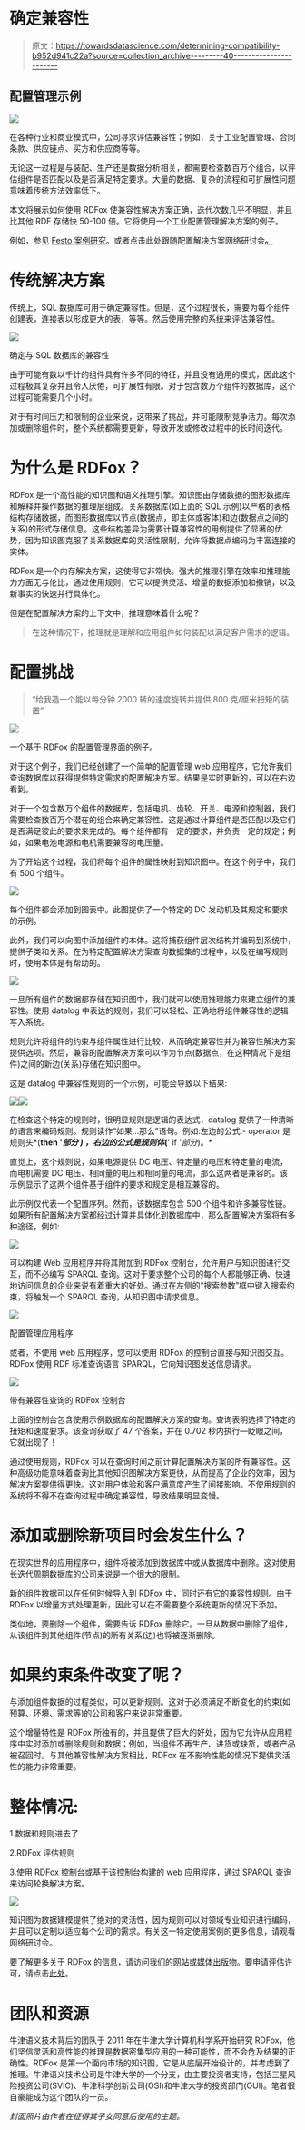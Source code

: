 # 确定兼容性

> 原文：<https://towardsdatascience.com/determining-compatibility-b952d941c22a?source=collection_archive---------40----------------------->

## 配置管理示例

![](img/2733865f104e88839b5689c4b003c271.png)

在各种行业和商业模式中，公司寻求评估兼容性；例如，关于工业配置管理、合同条款、供应链点、买方和供应商等等。

无论这一过程是与装配、生产还是数据分析相关，都需要检查数百万个组合，以评估组件是否匹配以及是否满足特定要求。大量的数据、复杂的流程和可扩展性问题意味着传统方法效率低下。

本文将展示如何使用 RDFox 使兼容性解决方案正确，迭代次数几乎不明显，并且比其他 RDF 存储快 50-100 倍。它将使用一个工业配置管理解决方案的例子。

例如，参见 [Festo 案例研究](https://www.oxfordsemantic.tech/case-studies)。或者点击此处跟随配置解决方案网络研讨会[**。**](https://www.youtube.com/watch?v=tpB_tl1Vc0A&t=1284s)

# 传统解决方案

传统上，SQL 数据库可用于确定兼容性。但是，这个过程很长，需要为每个组件创建表，连接表以形成更大的表，等等。然后使用完整的系统来评估兼容性。

![](img/05a94ac3b52b03bd11c929dc2a77f22d.png)

确定与 SQL 数据库的兼容性

由于可能有数以千计的组件具有许多不同的特征，并且没有通用的模式，因此这个过程极其复杂并且令人厌倦，可扩展性有限。对于包含数万个组件的数据库，这个过程可能需要几个小时。

对于有时间压力和限制的企业来说，这带来了挑战，并可能限制竞争活力。每次添加或删除组件时，整个系统都需要更新，导致开发或修改过程中的长时间迭代。

# 为什么是 RDFox？

RDFox 是一个高性能的知识图和语义推理引擎。知识图由存储数据的图形数据库和解释并操作数据的推理层组成。关系数据库(如上面的 SQL 示例)以严格的表格结构存储数据，而图形数据库以节点(数据点，即主体或客体)和边(数据点之间的关系)的形式存储信息。这些结构差异为需要计算兼容性的用例提供了显著的优势，因为知识图克服了关系数据库的灵活性限制，允许将数据点编码为丰富连接的实体。

RDFox 是一个内存解决方案，这使得它非常快。强大的推理引擎在效率和推理能力方面无与伦比，通过使用规则，它可以提供灵活、增量的数据添加和撤销，以及新事实的快速并行具体化。

但是在配置解决方案的上下文中，推理意味着什么呢？

> 在这种情况下，推理就是理解和应用组件如何装配以满足客户需求的逻辑。

# 配置挑战

> “给我造一个能以每分钟 2000 转的速度旋转并提供 800 克/厘米扭矩的装置”

![](img/c7d75d34735cbd474b0504036014c9fd.png)

一个基于 RDFox 的配置管理界面的例子。

对于这个例子，我们已经创建了一个简单的配置管理 web 应用程序，它允许我们查询数据库以获得提供特定需求的配置解决方案。结果是实时更新的，可以在右边看到。

对于一个包含数万个组件的数据库，包括电机、齿轮、开关、电源和控制器，我们需要检查数百万个潜在的组合来确定兼容性。这是通过计算组件是否匹配以及它们是否满足彼此的要求来完成的。每个组件都有一定的要求，并负责一定的规定；例如，如果电池电源和电机需要兼容的电压量。

为了开始这个过程，我们将每个组件的属性映射到知识图中。在这个例子中，我们有 500 个组件。

![](img/a23f7bace58712d543cbb2f1b13d8f5d.png)

每个组件都会添加到图表中。此图提供了一个特定的 DC 发动机及其规定和要求的示例。

此外，我们可以向图中添加组件的本体。这将捕获组件层次结构并编码到系统中，提供子类和关系。在为特定配置解决方案查询数据集的过程中，以及在编写规则时，使用本体是有帮助的。

![](img/569abd59f12550b56a7d31ce45251269.png)

一旦所有组件的数据都存储在知识图中，我们就可以使用推理能力来建立组件的兼容性。使用 datalog 中表达的规则，我们可以轻松、正确地将组件兼容性的逻辑写入系统。

规则允许将组件的约束与组件属性进行比较，从而确定兼容性并为兼容性解决方案提供选项。然后，兼容的配置解决方案可以作为节点(数据点，在这种情况下是组件)之间的新边(关系)存储在知识图中。

这是 datalog 中兼容性规则的一个示例，可能会导致以下结果:

![](img/0bd3398d40e04e97323729d1d301a303.png)![](img/6bd9fb2d001ef7ab054f567f5d9844dd.png)

在检查这个特定的规则时，很明显规则是逻辑的表达式，datalog 提供了一种清晰的语言来编码规则。规则读作“如果…那么”语句。例如:左边的公式:- operator 是规则头*(**then '*部分 *)* ，右边的公式是规则体*(**' if '*部分*)。*

直觉上，这个规则说，如果电源提供 DC 电压、特定量的电压和特定量的电流，而电机需要 DC 电压、相同量的电压和相同量的电流，那么这两者是兼容的。该示例显示了这两个组件基于组件的要求和规定是相互兼容的。

此示例仅代表一个配置序列。然而，该数据库包含 500 个组件和许多兼容性链。如果所有配置解决方案都经过计算并具体化到数据库中，那么配置解决方案将有多种途径，例如:

![](img/5963f24833a4550a1311dde462cdd73f.png)

可以构建 Web 应用程序并将其附加到 RDFox 控制台，允许用户与知识图进行交互，而不必编写 SPARQL 查询。这对于要求整个公司的每个人都能够正确、快速地访问信息的企业来说有着重大的好处。通过在左侧的“搜索参数”框中键入搜索约束，将触发一个 SPARQL 查询，从知识图中请求信息。

![](img/c7d75d34735cbd474b0504036014c9fd.png)

配置管理应用程序

或者，不使用 web 应用程序，您可以使用 RDFox 的控制台直接与知识图交互。RDFox 使用 RDF 标准查询语言 SPARQL，它向知识图发送信息请求。

![](img/51806925ba6708f646c2b46ae95de29e.png)

带有兼容性查询的 RDFox 控制台

上面的控制台包含使用示例数据库的配置解决方案的查询。查询表明选择了特定的扭矩和速度要求。该查询获取了 47 个答案，并在 0.702 秒内执行—眨眼之间，它就出现了！

通过使用规则，RDFox 可以在查询时间之前计算配置解决方案的所有兼容性。这种高级功能意味着查询比其他知识图解决方案更快，从而提高了企业的效率，因为解决方案提供得更快。这对用户体验和客户满意度产生了间接影响。不使用规则的系统将不得不在查询过程中确定兼容性，导致结果明显变慢。

# 添加或删除新项目时会发生什么？

在现实世界的应用程序中，组件将被添加到数据库中或从数据库中删除。这对使用长迭代周期数据库的公司来说是一个很大的限制。

新的组件数据可以在任何时候导入到 RDFox 中，同时还有它的兼容性规则。由于 RDFox 以增量方式处理更新，因此可以在不需要整个系统更新的情况下添加。

类似地，要删除一个组件，需要告诉 RDFox 删除它。一旦从数据中删除了组件，从该组件到其他组件(节点)的所有关系(边)也将被逐渐删除。

# 如果约束条件改变了呢？

与添加组件数据的过程类似，可以更新规则。这对于必须满足不断变化的约束(如预算、环境、需求等)的公司和客户来说非常重要。

这个增量特性是 RDFox 所独有的，并且提供了巨大的好处，因为它允许从应用程序中实时添加或删除规则和数据；例如，当组件不再生产、进货或缺货，或者产品被召回时。与其他兼容性解决方案相比，RDFox 在不影响性能的情况下提供灵活性的能力非常重要。

# 整体情况:

1.数据和规则进去了

2.RDFox 评估规则

3.使用 RDFox 控制台或基于该控制台构建的 web 应用程序，通过 SPARQL 查询来访问轮换解决方案。

![](img/b47f702daad18a1bbd38bec8229b3bfe.png)

知识图为数据建模提供了绝对的灵活性，因为规则可以对领域专业知识进行编码，并且可以定制以适应每个公司的需求。有关这一特定使用案例的更多信息，请观看网络研讨会。

要了解更多关于 RDFox 的信息，请访问我们的[网站](http://www.oxfordsemantic.tech)或[媒体出版物](https://medium.com/oxford-semantic-technologies)。要申请评估许可，请点击[此处](https://oxfordsemantictech.typeform.com/to/p0WKTn?typeform-embed=embed-widget&typeform-embed-id=vylbd)。

# 团队和资源

牛津语义技术背后的团队于 2011 年在牛津大学计算机科学系开始研究 RDFox，他们坚信灵活和高性能的推理是数据密集型应用的一种可能性，而不会危及结果的正确性。RDFox 是第一个面向市场的知识图，它是从底层开始设计的，并考虑到了推理。牛津语义技术公司是牛津大学的一个分支，由主要投资者支持，包括三星风险投资公司(SVIC)、牛津科学创新公司(OSI)和牛津大学的投资部门(OUI)。笔者很自豪能成为这个团队的一员。

*封面照片由作者在征得其子女同意后使用的主题。*